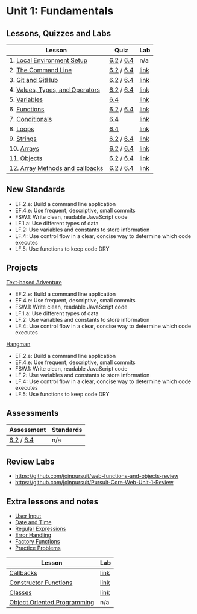 # Unit 1: Fundamentals

## Lessons, Quizzes and Labs

| Lesson | Quiz | Lab |
| --- | --- | --- |
| 1. [Local Environment Setup](./local_environment/README.md) | [6.2](https://canvas.instructure.com/courses/1605748/quizzes/3937197) / [6.4](https://canvas.instructure.com/courses/1705731/assignments/12465198) | n/a |
| 2. [The Command Line](./the_command_line/README.md) | [6.2](https://canvas.instructure.com/courses/1705731/quizzes/4239876) / [6.4](https://canvas.instructure.com/courses/1705731/assignments/12465189) | [link](https://github.com/joinpursuit/PCNWLab-Command-Line/tree/454ec68e8986c55a977637f161991a1c02605f21) |
| 3. [Git and GitHub](./git_and_github/README.md) | [6.2](https://canvas.instructure.com/courses/1605748/quizzes/3869510) / [6.4](https://canvas.instructure.com/courses/1705731/assignments/12465190) | [link](https://github.com/joinpursuit/git_github_assignment) | 
| 4. [Values, Types, and Operators](./values_types_operators/README.md) | [6.2](https://canvas.instructure.com/courses/1705731/quizzes/4254541) / [6.4](https://canvas.instructure.com/courses/1705731/assignments/12501906) | [link](https://github.com/joinpursuit/values_types_operators_assignment/blob/master/README.md) |
| 5. [Variables](./variables/README.md) | [6.4](https://canvas.instructure.com/courses/1705731/quizzes/4276467) | [link](https://github.com/joinpursuit/variable_assignment/blob/master/README.md) |
| 6. [Functions](./functions/README.md) | [6.2](https://canvas.instructure.com/courses/1605748/quizzes/4006749) / [6.4](https://canvas.instructure.com/courses/1705731/quizzes/4380968) | [link](https://github.com/joinpursuit/functions_and_scope_assignment/blob/master/README.md) |
| 7. [Conditionals](./conditionals/README.md) | [6.4](https://canvas.instructure.com/courses/1705731/assignments/12565344) | [link](https://github.com/joinpursuit/conditional_assignment/blob/master/README.md) |
| 8. [Loops](./loops/README.md) | [6.4](https://canvas.instructure.com/courses/1705731/quizzes/4283869) | [link](https://github.com/joinpursuit/loops_assignment/blob/master/README.md) |
| 9. [Strings](./strings/README.md) | [6.2](https://canvas.instructure.com/courses/1605748/quizzes/3988761) / [6.4](https://canvas.instructure.com/courses/1705731/assignments/12465181) | [link](https://github.com/joinpursuit/string_assignment/blob/master/README.md) |
| 10. [Arrays](./arrays/README.md) | [6.2](https://canvas.instructure.com/courses/1605748/quizzes/3996803) / [6.4](https://canvas.instructure.com/courses/1705731/assignments/12465199) | [link](https://github.com/joinpursuit/arrays_assignment) |
| 11. [Objects](./objects/README.md) | [6.2](https://canvas.instructure.com/courses/1605748/quizzes/4005988) / [6.4](https://canvas.instructure.com/courses/1705731/assignments/12465192) | [link](https://github.com/joinpursuit/Pursuit-Core-Web-Objects-Lab) |
| 12. [Array Methods and callbacks](./array_methods/README.md) | [6.2](https://canvas.instructure.com/courses/1605748/quizzes/4026758) / [6.4](https://canvas.instructure.com/courses/1705731/assignments/12465195) | [link](https://github.com/joinpursuit/array_methods_assignment/blob/master/README.md) |

## New Standards

* EF.2.e: Build a command line application
* EF.4.e: Use frequent, descriptive, small commits
* FSW.1: Write clean, readable JavaScript code
* LF.1.a: Use different types of data
* LF.2: Use variables and constants to store information
* LF.4: Use control flow in a clear, concise way to determine which code executes
* LF.5: Use functions to keep code DRY

## Projects

[Text-based Adventure](https://github.com/joinpursuit/FSW-Text-Based-Adventure)
* EF.2.e: Build a command line application 
* EF.4.e: Use frequent, descriptive, small commits 
* FSW.1: Write clean, readable JavaScript code 
* LF.1.a: Use different types of data
* LF.2: Use variables and constants to store information 
* LF.4: Use control flow in a clear, concise way to determine which code executes 

[Hangman](https://github.com/joinpursuit/FSW-CLI-Hangman) 
* EF.2.e: Build a command line application 
* EF.4.e: Use frequent, descriptive, small commits
* FSW.1: Write clean, readable JavaScript code
* LF.2: Use variables and constants to store information
* LF.4: Use control flow in a clear, concise way to determine which code executes
* LF.5: Use functions to keep code DRY

## Assessments

| Assessment | Standards |
| --- | --- |
| [6.2](https://canvas.instructure.com/courses/1605748/assignments/12008695) / [6.4](https://canvas.instructure.com/courses/1705731/assignments/12465282) | n/a |

## Review Labs

- https://github.com/joinpursuit/web-functions-and-objects-review
- https://github.com/joinpursuit/Pursuit-Core-Web-Unit-1-Review

## Extra lessons and notes

* [User Input](./user_input/README.md)
* [Date and Time](./date_and_time/README.md)
* [Regular Expressions](./regex/README.md)
* [Error Handling](./error_handling/README.md)
* [Factory Functions](./factory_functions/README.md)
* [Practice Problems](./practice_problems/unit_1_practice_problems.md)

| Lesson | Lab |
| ---  | --- |
| [Callbacks](https://github.com/joinpursuit/Pursuit-Core-Web/blob/6_2/fundamentals/callbacks/README.md) | [link](https://github.com/joinpursuit/callback_assignment/blob/master/README.md) |
| [Constructor Functions](./constructor_functions/README.md) | [link](https://github.com/joinpursuit/constructor_assignment/blob/master/README.md) |
| [Classes](./classes/README.md) | [link](https://github.com/joinpursuit/classes_assignment/blob/master/README.md) |
| [Object Oriented Programming](https://github.com/joinpursuit/Pursuit-Core-Web/tree/master/fundamentals/object-oriented-programming) | n/a |

